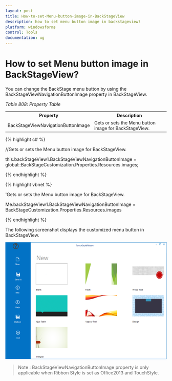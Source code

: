 ```yaml
---
layout: post
title: How-to-set-Menu-button-image-in-BackStageView
description: how to set menu button image in backstageview?
platform: windowsforms
control: Tools
documentation: ug
---
```


# How to set Menu button image in BackStageView?

You can change the BackStage menu button by using the BackStageViewNavigationButtonImage property in BackStageView.

_Table_ _808_: _Property Table_

<table>
<tr>
<th>
 Property</th><th>
Description</th></tr>
<tr>
<td>
BackStageViewNavigationButtonImage</td><td>
Gets or sets the Menu button image for BackStageView.</td></tr>
</table>


{% highlight c# %}



//Gets or sets the Menu button image for BackStageView.

this.backStageView1.BackStageViewNavigationButtonImage = global::BackStageCustomization.Properties.Resources.images;

{% endhighlight %}

{% highlight vbnet %}



'Gets or sets the Menu button image for BackStageView.

Me.backStageView1.BackStageViewNavigationButtonImage = BackStageCustomization.Properties.Resources.images

{% endhighlight %}

The following screenshot displays the customized menu button in BackStageView.

![](How-to-set-Menu-button-image-in-BackStageView_images/How-to-set-Menu-button-image-in-BackStageView_img1.png)



> Note : BackStageViewNavigationButtonImage property is only applicable when Ribbon Style is set as Office2013 and TouchStyle.

